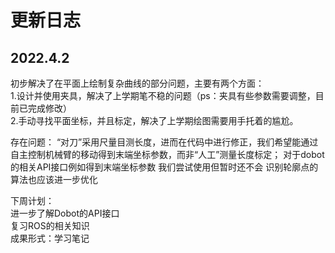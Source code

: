 # 更新日志
## 2022.4.2
初步解决了在平面上绘制复杂曲线的部分问题，主要有两个方面：  
1.设计并使用夹具，解决了上学期笔不稳的问题（ps：夹具有些参数需要调整，目前已完成修改）  
2.手动寻找平面坐标，并且标定，解决了上学期绘图需要用手托着的尴尬。

存在问题：
“对刀”采用尺量目测长度，进而在代码中进行修正，我们希望能通过自主控制机械臂的移动得到末端坐标参数，而非“人工”测量长度标定；
对于dobot的相关API接口例如得到末端坐标参数 我们尝试使用但暂时还不会
识别轮廓点的算法也应该进一步优化

下周计划：  
进一步了解Dobot的API接口  
复习ROS的相关知识  
成果形式：学习笔记
